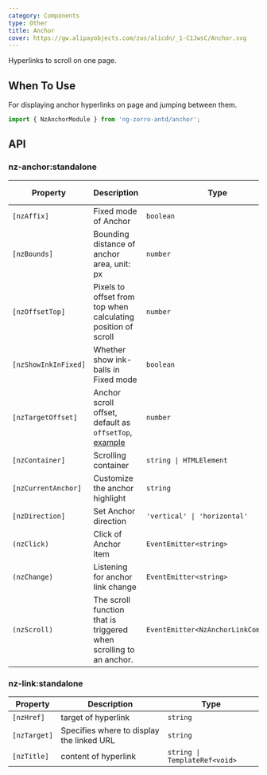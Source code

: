 ```yaml
---
category: Components
type: Other
title: Anchor
cover: https://gw.alipayobjects.com/zos/alicdn/_1-C1JwsC/Anchor.svg
---
```


Hyperlinks to scroll on one page.

## When To Use

For displaying anchor hyperlinks on page and jumping between them.

```ts
import { NzAnchorModule } from 'ng-zorro-antd/anchor';
```

## API

### nz-anchor:standalone

| Property             | Description                                                                                   | Type                                  | Default      | Global Config |
| -------------------- | --------------------------------------------------------------------------------------------- | ------------------------------------- | ------------ | ------------- |
| `[nzAffix]`          | Fixed mode of Anchor                                                                          | `boolean`                             | `true`       |
| `[nzBounds]`         | Bounding distance of anchor area, unit: px                                                    | `number`                              | `5`          | ✅            |
| `[nzOffsetTop]`      | Pixels to offset from top when calculating position of scroll                                 | `number`                              | `0`          | ✅            |
| `[nzShowInkInFixed]` | Whether show ink-balls in Fixed mode                                                          | `boolean`                             | `false`      | ✅            |
| `[nzTargetOffset]`   | Anchor scroll offset, default as `offsetTop`, [example](#components-anchor-demo-targetOffset) | `number`                              | -            |               |
| `[nzContainer]`      | Scrolling container                                                                           | `string \| HTMLElement`               | `window`     |
| `[nzCurrentAnchor]`  | Customize the anchor highlight                                                                | `string`                              | -            |               |
| `[nzDirection]`      | Set Anchor direction                                                                          | `'vertical' \| 'horizontal'`          | `'vertical'` |               |
| `(nzClick)`          | Click of Anchor item                                                                          | `EventEmitter<string>`                | -            |
| `(nzChange)`         | Listening for anchor link change                                                              | `EventEmitter<string>`                | -            |               |
| `(nzScroll)`         | The scroll function that is triggered when scrolling to an anchor.                            | `EventEmitter<NzAnchorLinkComponent>` | -            |

### nz-link:standalone

| Property     | Description                               | Type                          |
| ------------ | ----------------------------------------- | ----------------------------- |
| `[nzHref]`   | target of hyperlink                       | `string`                      |
| `[nzTarget]` | Specifies where to display the linked URL | `string`                      |
| `[nzTitle]`  | content of hyperlink                      | `string \| TemplateRef<void>` |
